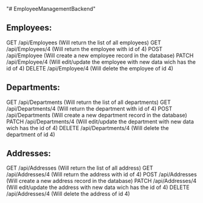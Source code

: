 "# EmployeeManagementBackend" 

Employees:
----------
GET     /api/Employees (Will return the list of all employees)
GET     /api/Employees/4 (Will return the employee with id of 4)
POST    /api/Employee (Will create a new employee record in the database)
PATCH   /api/Employee/4 (Will edit/update the employee with new data wich has the id of 4)
DELETE  /api/Employee/4 (Will delete the employee of id 4)


Departments:
----------
GET     /api/Departments (Will return the list of all departments)
GET     /api/Departments/4 (Will return the department with id of 4)
POST    /api/Departments (Will create a new department record in the database)
PATCH   /api/Departments/4 (Will edit/update the department with new data wich has the id of 4)
DELETE  /api/Departments/4 (Will delete the department of id 4)

Addresses:
----------
GET     /api/Addresses (Will return the list of all address)
GET     /api/Addresses/4 (Will return the address with id of 4)
POST    /api/Addresses (Will create a new address record in the database)
PATCH   /api/Addresses/4 (Will edit/update the address with new data wich has the id of 4)
DELETE  /api/Addresses/4 (Will delete the address of id 4)
